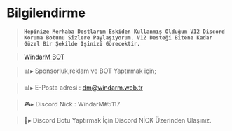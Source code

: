 # **Bilgilendirme**

> **`Hepinize Merhaba Dostlarım Eskiden Kullanmış Olduğum V12 Discord Koruma Botunu Sizlere Paylaşıyorum. V12 Desteği Bitene Kadar Güzel Bir Şekilde İşinizi Görecektir.`**

> [WindarM BOT](https://discord.gg/dKESRJ2XTY)

> 📊▸ Sponsorluk,reklam ve BOT Yaptırmak için;

> 📊▸ E-Posta adresi : dm@windarm.web.tr

> 🎮▸ Discord Nick : WindarM#5117

> 📝▸ Discord Botu Yaptırmak İçin Discord NİCK Üzerinden Ulaşınız.
